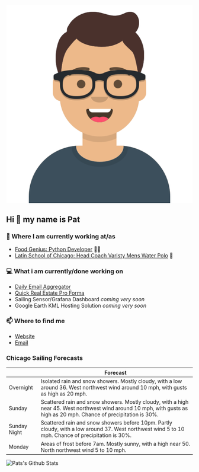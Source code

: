 [![Social banner for p-j-falconer](https://raw.githubusercontent.com/P-J-FALCONER/P-J-FALCONER/master/assets/avataaars.svg)](https://patfalconer.com/)
## Hi :wave: my name is Pat

### 💼 Where I am currently working at/as
- [Food Genius: Python Developer](https://getfoodgenius.com/) 🍔🐍
- [Latin School of Chicago: Head Coach Varisty Mens Water Polo](https://www.latinschool.org/) 🤽


### 💻 What i am currently/done working on
 - [Daily Email Aggregator](https://github.com/P-J-FALCONER/dott_daily_mail)
 - [Quick Real Estate Pro Forma](https://github.com/P-J-FALCONER/henry)
 - Sailing Sensor/Grafana Dashboard *coming very soon*
 - Google Earth KML Hosting Solution *coming very soon*

### 📫 Where to find me
 - [Website](https://patfalconer.com/)
 - [Email](mailto:patrick.j.falconer@gmail.com)


### Chicago Sailing Forecasts
|   | Forecast  |
|---|---|
| Overnight | Isolated rain and snow showers. Mostly cloudy, with a low around 36. West northwest wind around 10 mph, with gusts as high as 20 mph. |
| Sunday | Scattered rain and snow showers. Mostly cloudy, with a high near 45. West northwest wind around 10 mph, with gusts as high as 20 mph. Chance of precipitation is 30%. |
| Sunday Night | Scattered rain and snow showers before 10pm. Partly cloudy, with a low around 37. West northwest wind 5 to 10 mph. Chance of precipitation is 30%. |
| Monday | Areas of frost before 7am. Mostly sunny, with a high near 50. North northwest wind 5 to 10 mph. |

![Pats's Github Stats](https://github-readme-stats.vercel.app/api?username=p-j-falconer&show_icons=true&theme=radical)
